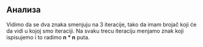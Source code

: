 ## Анализа

Vidimo da se dva znaka smenjuju na 3 iteracije, tako da imam brojač koji će da vidi u kojoj smo iteraciji. Na svaku trecu iteraciju menjamo znak koji ispisujemo i to radimo **n * n** puta.
